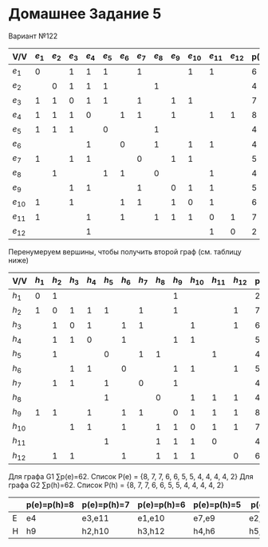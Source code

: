 # Домашнее Задание 5

Вариант №122

|V/V|$e_1$|$e_2$|$e_3$|$e_4$|$e_5$|$e_6$|$e_7$|$e_8$|$e_9$|$e_{10}$|$e_{11}$|$e_{12}$|p(e)|
|-|-|-|-|-|-|-|-|-|-|-|-|-|-|
|$e_1$|0| |1|1|1| |1| | |1|1| |6|
|$e_2$| |0|1|1|1| | |1| | | | |4|
|$e_3$|1|1|0|1|1| |1| |1|1| | |7|
|$e_4$|1|1|1|0| |1|1| |1| |1|1|8|
|$e_5$|1|1|1| |0| | |1| | | | |4|
|$e_6$| | | |1| |0| |1| |1|1| |4|
|$e_7$|1| |1|1| | |0| |1|1| | |5|
|$e_8$| |1| | |1|1| |0| | |1| |4|
|$e_9$| | |1|1| | |1| |0|1|1| |5|
|$e_{10}$|1| |1| | |1|1| |1|0|1| |6|
|$e_{11}$|1| | |1| |1| |1|1|1|0|1|7|
|$e_{12}$| | | |1| | | | | | |1|0|2|

Перенумеруем вершины, чтобы получить второй граф (см. таблицу ниже)

|V/V|$h_1$|$h_2$|$h_3$|$h_4$|$h_5$|$h_6$|$h_7$|$h_8$|$h_9$|$h_{10}$|$h_{11}$|$h_{12}$|p(h)|
|-|-|-|-|-|-|-|-|-|-|-|-|-|-|
|$h_1$|0|1| | | | | | |1| | | |2|
|$h_2$|1|0|1|1|1| |1| |1| | |1|7|
|$h_3$| |1|0|1| |1|1| ||1| |1|6|
|$h_4$| |1|1|0| |1| | |1|1| | |5|
|$h_5$| |1| | |0| |1|1| | |1| |4|
|$h_6$| | |1|1| |0| | |1|1| |1|5|
|$h_7$| |1|1| |1| |0| |1| | | |4|
|$h_8$| | | | |1| | |0| |1|1|1|4|
|$h_9$|1|1| |1| |1|1| |0|1|1|1|8|
|$h_{10}$| | |1|1| |1| |1|1|0|1|1|7|
|$h_{11}$| | | | |1| | |1|1|1|0| |4|
|$h_{12}$| |1|1| | |1| |1|1|1| |0|6|

Для графа G1 ∑p(e)=62. Список P(e) = {8, 7, 7, 6, 6, 5, 5, 4, 4, 4, 4, 2}
Для графа G2 ∑p(h)=62. Список P(h) = {8, 7, 7, 6, 6, 5, 5, 4, 4, 4, 4, 2}

| |p(e)=p(h)=8|p(e)=p(h)=7|p(e)=p(h)=6|p(e)=p(h)=5|p(e)=p(h)=4|p(e)=p(h)=2|
|-|-|-|-|-|-|-|
|E|e4|e3,e11|e1,e10|e7,e9|e2,e5,e6,e8|e12|
|H|h9|h2,h10|h3,h12|h4,h6|h5,h7,h8,h11|h1|
